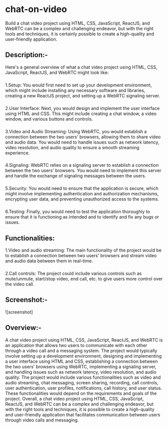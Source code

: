 # chat-on-video

Build a chat video project using HTML, CSS, JavaScript, ReactJS, and WebRTC can be a complex and challenging endeavor, but with the right tools and techniques, it is certainly possible to create a high-quality and user-friendly application.

###

## Description:-

Here's a general overview of what a chat video project using HTML, CSS, JavaScript, ReactJS, and WebRTC might look like:

###

1.Setup: You would first need to set up your development environment, which might include installing any necessary software and libraries, creating a new ReactJS project, and setting up a WebRTC signaling server.

###

2.User Interface: Next, you would design and implement the user interface using HTML and CSS. This might include creating a chat window, a video window, and various buttons and controls.

###

3.Video and Audio Streaming: Using WebRTC, you would establish a connection between the two users' browsers, allowing them to share video and audio data. You would need to handle issues such as network latency, video resolution, and audio quality to ensure a smooth streaming experience.

###

4.Signaling: WebRTC relies on a signaling server to establish a connection between the two users' browsers. You would need to implement this server and handle the exchange of signaling messages between the users.

###

5.Security: You would need to ensure that the application is secure, which might involve implementing authentication and authorization mechanisms, encrypting user data, and preventing unauthorized access to the systems.

###

6.Testing: Finally, you would need to test the application thoroughly to ensure that it is functioning as intended and to identify and fix any bugs or issues.

###

## Functionalities:

1.Video and audio streaming: The main functionality of the project would be to establish a connection between two users' browsers and stream video and audio data between them in real-time.

###

2.Call controls: The project could include various controls such as mute/unmute, start/stop video, end call, etc. to give users more control over the video call.

###

## Screenshot:-

![screenshot]

## Overview:-

A chat video project using HTML, CSS, JavaScript, ReactJS, and WebRTC is an application that allows two users to communicate with each other through a video call and a messaging system. The project would typically involve setting up a development environment, designing and implementing a user interface using HTML and CSS, establishing a connection between the two users' browsers using WebRTC, implementing a signaling server, and handling issues such as network latency, video resolution, and audio quality.
The project would include various functionalities such as video and audio streaming, chat messaging, screen sharing, recording, call controls, user authentication, user profiles, notifications, call history, and user status. These functionalities would depend on the requirements and goals of the project.
Overall, a chat video project using HTML, CSS, JavaScript, ReactJS, and WebRTC can be a complex and challenging endeavor, but with the right tools and techniques, it is possible to create a high-quality and user-friendly application that facilitates communication between users through video calls and messaging.
